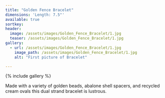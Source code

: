```yaml
---
title: "Golden Fence Bracelet"
dimensions: 'Length: 7.5"'
available: true
sortkey: 
header:
  image: /assets/images/Golden_Fence_Bracelet/1.jpg
  teaser: /assets/images/Golden_Fence_Bracelet/1.jpg
gallery:
  - url: /assets/images/Golden_Fence_Bracelet/1.jpg
    image_path: /assets/images/Golden_Fence_Bracelet/1.jpg
    alt: "First picture of Bracelet"

---
```



{% include gallery %}

Made with a variety of golden beads, abalone shell spacers, and recycled cream ovals this dual strand bracelet is lustrous.  